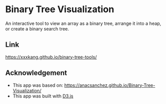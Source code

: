 # Binary Tree Visualization

An interactive tool to view an array as a binary tree, arrange it into a heap, or create a binary search tree.

## Link

https://xxxkang.github.io/binary-tree-tools/

## Acknowledgement
- This app was based on: https://anacsanchez.github.io/Binary-Tree-Visualization/
- This app was built with [D3.js](https://github.com/d3/d3)
